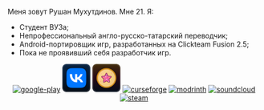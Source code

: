 Меня зовут Рушан Мухутдинов. Мне 21. Я:
* Студент ВУЗа;
* Непрофессиональный англо-русско-татарский переводчик;
* Android-портировщик игр, разработанных на Clickteam Fusion 2.5;
* Пока не проявивший себя разработчик игр.
<div align="center">
<a href="https://play.google.com/store/apps/dev?id=7602733918009439849"><img alt="google-play" height="56" src="https://cdn.jsdelivr.net/npm/@intergrav/devins-badges@2/assets/minimal/available/google-play_vector.svg"></a> <a href="https://vk.com/rushandev"><img alt="vk" height="56" src="vk.svg"></a> <a href="https://vk.com/rushangames"><img alt="vk-donut" height="56" src="vkd.svg"></a> <a href="https://www.curseforge.com/members/rushan4444"><img alt="curseforge" height="56" src="https://cdn.jsdelivr.net/npm/@intergrav/devins-badges@2/assets/minimal/available/curseforge_vector.svg"></a> <a href="https://modrinth.com/user/RushanM"><img alt="modrinth" height="56" src="https://cdn.jsdelivr.net/npm/@intergrav/devins-badges@2/assets/minimal/available/modrinth_vector.svg"></a> <a href="https://soundcloud.com/vdogoimmi33b"><img alt="soundcloud" height="56" src="https://cdn.jsdelivr.net/npm/@intergrav/devins-badges@2/assets/minimal/available/soundcloud_vector.svg"></a> <a href="https://steamcommunity.com/id/rushanm"><img alt="steam" height="56" src="https://cdn.jsdelivr.net/npm/@intergrav/devins-badges@2/assets/minimal/available/steam_vector.svg"></a>
</div>

